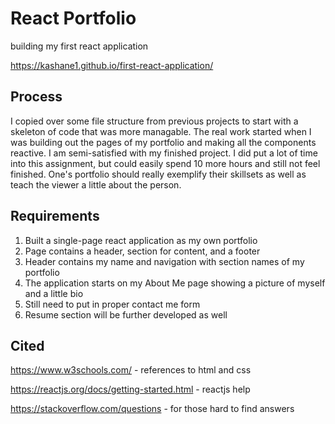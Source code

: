 # React Portfolio
building my first react application

https://kashane1.github.io/first-react-application/ 

## Process
I copied over some file structure from previous projects to start with a skeleton of code that was more managable. The real work started when I was building out the pages of my portfolio and making all the components reactive. I am semi-satisfied with my finished project. I did put a lot of time into this assignment, but could easily spend 10 more hours and still not feel finished. One's portfolio should really exemplify their skillsets as well as teach the viewer a little about the person. 

## Requirements
1. Built a single-page react application as my own portfolio
2. Page contains a header, section for content, and a footer
3. Header contains my name and navigation with section names of my portfolio
4. The application starts on my About Me page showing a picture of myself and a little bio
5. Still need to put in proper contact me form
6. Resume section will be further developed as well

## Cited
https://www.w3schools.com/ - references to html and css

https://reactjs.org/docs/getting-started.html - reactjs help

https://stackoverflow.com/questions - for those hard to find answers